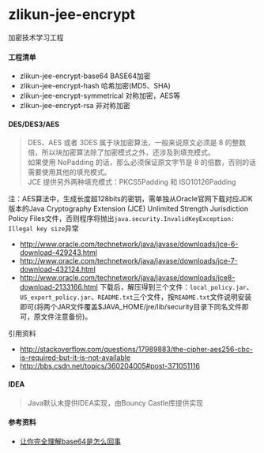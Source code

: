 # zlikun-jee-encrypt
加密技术学习工程

#### 工程清单
- zlikun-jee-encrypt-base64	BASE64加密
- zlikun-jee-encrypt-hash 哈希加密(MD5、SHA)  
- zlikun-jee-encrypt-symmetrical 对称加密，AES等
- zlikun-jee-encrypt-rsa 非对称加密  

#### DES/DES3/AES
> DES、AES 或者 3DES 属于块加密算法，一般来说原文必须是 8 的整数倍，所以块加密算法除了加密模式之外，还涉及到填充模式。  
> 如果使用 NoPadding 的话，那么必须保证原文字节是 8 的倍数，否则的话需要使用其他的填充模式。  
> JCE 提供另外两种填充模式：PKCS5Padding 和 ISO10126Padding  

注：AES算法中，生成长度超128bits的密钥，需单独从Oracle官网下载对应JDK版本的Java Cryptography Extension (JCE) Unlimited Strength Jurisdiction Policy Files文件，否则程序将抛出`java.security.InvalidKeyException: Illegal key size`异常
- <http://www.oracle.com/technetwork/java/javase/downloads/jce-6-download-429243.html>
- <http://www.oracle.com/technetwork/java/javase/downloads/jce-7-download-432124.html>
- <http://www.oracle.com/technetwork/java/javase/downloads/jce8-download-2133166.html>
下载后，解压得到三个文件：`local_policy.jar`、`US_export_policy.jar`、`README.txt`三个文件，按`README.txt`文件说明安装即可(将两个JAR文件覆盖$JAVA_HOME/jre/lib/security目录下同名文件即可，原文件注意备份)。

引用资料  
- <http://stackoverflow.com/questions/17989883/the-cipher-aes256-cbc-is-required-but-it-is-not-available>
- <http://bbs.csdn.net/topics/360204005#post-371051116>

#### IDEA
> Java默认未提供IDEA实现，由Bouncy Castle库提供实现

#### 参考资料
- [让你完全理解base64是怎么回事](https://segmentfault.com/a/1190000004533485)